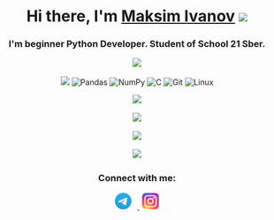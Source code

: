 <h1 align="center">
  Hi there, I'm
  <a href="https://github.com/mksmvnv" target="_blank">Maksim Ivanov</a>
  <img
    src="https://github.com/blackcater/blackcater/raw/main/images/Hi.gif"
    height="32"
  />
</h1>

<h3 align="center">
  I'm beginner Python Developer. Student of School 21 Sber.
</h3>

<p align="center">
  <img src="https://github.com/mksmvnv/mksmvnv/blob/output/github-contribution-grid-snake.svg" />
</p>

<p align="center">
  <img
    src="https://img.shields.io/badge/python-3670A0?style=for-the-badge&logo=python&logoColor=ffdd54"
  />
  <img
    src="https://img.shields.io/badge/pandas-%23150458.svg?style=for-the-badge&logo=pandas&logoColor=white"
    alt="Pandas"
  />
  <img
    src="https://img.shields.io/badge/numpy-%23013243.svg?style=for-the-badge&logo=numpy&logoColor=white"
    alt="NumPy"
  />
  <img
    src="https://img.shields.io/badge/c-%2300599C.svg?style=for-the-badge&logo=c&logoColor=white"
    alt="C"
  />
  <img
    src="https://img.shields.io/badge/git-%23F05033.svg?style=for-the-badge&logo=git&logoColor=white"
    alt="Git"
  />
  <img
    src="https://img.shields.io/badge/Linux-FCC624?style=for-the-badge&logo=linux&logoColor=black"
    alt="Linux"
  />
</p>

<p align="center">
  <img src="https://komarev.com/ghpvc/?username=mksmvnv&color=blue" />
</p>

<p align="center">
  <img
    src="https://github-readme-stats.vercel.app/api/top-langs/?username=mksmvnv&layout=compact&theme=dark"
  />
</p>

<p align="center">
  <img
    src="https://github-readme-streak-stats.herokuapp.com?user=mksmvnv&theme=dark&hide_border=false&border_radius=6.7&date_format=j%2Fn%5B%2FY%5D"
  />
</p>

<p align="center">
  <img
    src="https://github-readme-stats.vercel.app/api?username=mksmvnv&theme=dark&show_icons=true"
  />
</p>

<h3 align="center">Connect with me:</h3>

<p align="center">
  <a href="https://t.me/mksm_vnv" target="_blank">
    <img
      src="assets/tg_logo.svg"
      height="30"
      style="margin-right: 10px"
    />
  </a>
  <a href="https://www.instagram.com/mksmvnv_/" target="_blank">
    <img
      src="assets/inst_logo.svg"
      height="30"
      style="margin-left: 5px"
    />
  </a>
</p>
